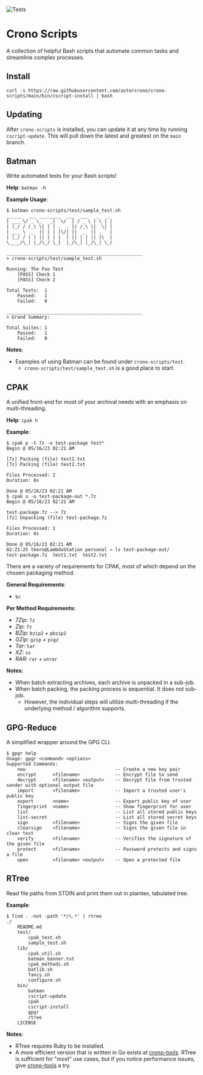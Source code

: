![Tests](https://github.com/astercrono/crono-scripts/actions/workflows/main.yml/badge.svg)

# Crono Scripts

A collection of helpful Bash scripts that automate common tasks and streamline complex processes.

## Install

`curl -s https://raw.githubusercontent.com/astercrono/crono-scripts/main/bin/cscript-install | bash`

## Updating

After `crono-scripts` is installed, you can update it at any time by running `cscript-update`. This will pull down the latest and greatest on the `main` branch.

## Batman

Write automated tests for your Bash scripts!

**Help**: `batman -h`

**Example Usage**:

```
$ batman crono-scripts/test/sample_test.sh
______  ___ ________  ___  ___   _   _
| ___ \/ _ \_   _|  \/  | / _ \ | \ | |
| |_/ / /_\ \| | | .  . |/ /_\ \|  \| |
| ___ \  _  || | | |\/| ||  _  || . ` |
| |_/ / | | || | | |  | || | | || |\  |
\____/\_| |_/\_/ \_|  |_/\_| |_/\_| \_/

__________________________________________________
> crono-scripts/test/sample_test.sh

Running: The Foo Test
    [PASS] Check 1
    [PASS] Check 2

Total Tests:  1
    Passed:   1
    Failed:   0

__________________________________________________
> Grand Summary:

Total Suites: 1
    Passed:   1
    Failed:   0
```

**Notes**:
- Examples of using Batman can be found under `crono-scripts/test`. 
    - `crono-scripts/test/sample_test.sh` is a good place to start.

## CPAK

A unified front-end for most of your archival needs with an emphasis on multi-threading.

**Help**: `cpak h`

**Example**:

```
$ cpak p -t 7z -o test-package test*
Begin @ 05/16/23 02:21 AM

[7z] Packing (file) test1.txt
[7z] Packing (file) test2.txt

Files Processed: 2
Duration: 0s

Done @ 05/16/23 02:21 AM
$ cpak u -o test-package-out *.7z
Begin @ 05/16/23 02:21 AM

test-package.7z --> 7z
[7z] Unpacking (file) test-package.7z

Files Processed: 1
Duration: 0s

Done @ 05/16/23 02:21 AM
02:21:25 tkern@LambdaStation personal → ls test-package-out/
test-package.7z  test1.txt  test2.txt
```

There are a variety of requirements for CPAK, most of which depend on the chosen packaging method.

**General Requirements**:

- `bc`

**Per Method Requirements:**

- *7Zip*: `7z`
- *Zip*: `7z`
- *BZip*: `bzip2` + `pbzip2`
- *GZip*: `gzip` + `pigz`
- *Tar*: `tar`
- *XZ*: `xz`
- *RAR*: `rar` + `unrar`

**Notes**:

- When batch extracting archives, each archive is unpacked in a sub-job.
- When batch packing, the packing process is sequential. It does not sub-job.
    - However, the individual steps will utilize multi-threading if the underlying
      method / algorithm supports. 

## GPG-Reduce

A simplified wrapper around the GPG CLI.

```
$ gpgr help
Usage: gpgr <command> <options>
Supported Commands:
    new                                 -- Create a new key pair
    encrypt      <filename>             -- Encrypt file to send
    decrypt      <filename> <output>    -- Decrypt file from trusted sender with optional output file
    import       <filename>             -- Import a trusted user's public key
    export       <name>                 -- Export public key of user
    fingerprint  <name>                 -- Show fingerprint for user
    list                                -- List all stored public keys
    list-secret                         -- List all stored secret keys
    sign         <filename>             -- Signs the given file
    clearsign    <filename>             -- Signs the given file in clear text
    verify       <filename>             -- Verifies the signature of the given file
    protect      <filename>             -- Password protects and signs a file
    open         <filename> <output>    -- Open a protected file
```

## RTree

Read file paths from STDIN and print them out in plaintex, tabulated tree.

**Example**:

```
$ find . -not -path '*/\.*' | rtree
./
    README.md
    test/
        cpak_test.sh
        sample_test.sh
    lib/
        cpak_util.sh
        batman_banner.txt
        cpak_methods.sh
        batlib.sh
        fancy.sh
        configure.sh
    bin/
        batman
        cscript-update
        cpak
        cscript-install
        gpgr
        rtree
    LICENSE
```

**Notes**: 
- RTree requires Ruby to be installed.
- A more efficient version that is written in Go exists at [crono-tools](https://github.com/astercrono/crono-tools). RTree is sufficient for "most" use cases, but if you notice performance issues, give [crono-tools](https://github.com/astercrono/crono-tools) a try.
